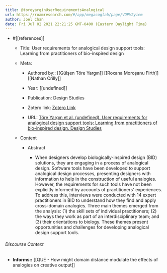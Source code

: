```yaml
---
title: @toreyarginUserRequirementsAnalogical
url: https://roamresearch.com/#/app/megacoglab/page/VOPV2yiem
author: Joel Chan
date: Fri Jul 02 2021 22:21:25 GMT-0400 (Eastern Daylight Time)
---
```


- #[[references]]

    - Title: User requirements for analogical design support tools: Learning from practitioners of bio-inspired design

    - Meta:

        - Authored by:: [[Gülşen Töre Yargın]] [[Roxana Moroşanu Firth]] [[Nathan Crilly]]

        - Year: [[undefined]]

        - Publication: Design Studies

        - Zotero link: [Zotero Link](zotero://select/items/1_SAKYRUBD)

        - URL: [Töre Yargın et al. (undefined). User requirements for analogical design support tools: Learning from practitioners of bio-inspired design. Design Studies](https://www.sciencedirect.com/science/article/pii/S0142694X1730090X)

    - Content

        - Abstract

            - When designers develop biologically-inspired design (BID) solutions, they are engaging in a process of analogical design. Software tools have been developed to support analogical design processes, presenting designers with information to help in the construction of useful analogies. However, the requirements for such tools have not been explicitly informed by accounts of practitioners' experiences. To address this, interviews were conducted with 14 expert practitioners in BID to understand how they find and apply cross-domain analogies. Three main themes emerged from the analysis: (1) the skill sets of individual practitioners; (2) the ways they work as part of an interdisciplinary team; and (3) their orientations to biology. These themes present opportunities and challenges for developing analogical design support tools.

###### Discourse Context

- **Informs::** [[QUE - How might domain distance modulate the effects of analogies on creative output]]
